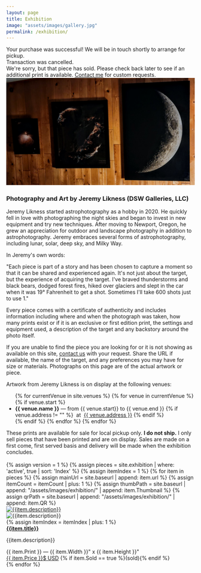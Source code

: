 ```yaml
---
layout: page
title: Exhibition
image: "assets/images/gallery.jpg"
permalink: /exhibition/
---
```

<div class="exhibition">
    <div id="success" class="row d-none">
        <div class="col-12">
            <div class="alert alert-success">
                <span class="fa fa-check"></span> Your purchase was successful! We will be in touch shortly to arrange for pickup.
            </div>
        </div>
    </div>
    <div id="cancel" class="row d-none">
        <div class="col-12">
            <div class="alert alert-danger">
                <span class="fa fa-ban"></span> Transaction was cancelled.
            </div>
        </div>
    </div>
    <div id="soldout" class="row d-none">
        <div class="col-12">
            <div class="alert alert-warning">
            We're sorry, but that piece has sold. Please check back later to see if an additional print is available. <a href="https://dswgalleries.com/contact">Contact me</a> for custom requests.
            </div>
        </div>
    </div>
    <div class="row">
        <div class="col-lg-4 col-6 col-sm-12">
            <img src="/assets/images/exhibition/about.jpg" alt="Jeremy Likness">
        </div>
        <div class="col-lg-4 col-6 col-sm-12">
            <h3>Photography and Art by Jeremy Likness (DSW Galleries, LLC)</h3>
            <p>Jeremy Likness started astrophotography as a hobby in 2020. He quickly fell in love with photographing the night skies and began to invest in new equipment and try new techniques. After moving to Newport, Oregon, he grew an appreciation for outdoor and landscape photography in addition to astrophotography. Jeremy embraces several forms of astrophotography, including lunar, solar, deep sky, and Milky Way.</p>
            <p>In Jeremy's own words:</p>
            <p><quote>"Each piece is part of a story and has been chosen to capture a moment so that it can be shared and experienced again. It's not just about the target, but the experience of acquiring the target. I've braved thunderstorms and black bears, dodged forest fires, hiked over glaciers and slept in the car when it was 19° Fahrenheit to get a shot. Sometimes I'll take 600 shots just to use 1."</quote></p>
            <p>Every piece comes with a certificate of authenticity and includes information including where and when the photograph was taken, how many prints exist or if it is an exclusive or first edition print, the settings and equipment used, a description of the target and any backstory around the photo itself.</p>
            <p>If you are unable to find the piece you are looking for or it is not showing as available on this site, <a href="https://dswgalleries.com/contact" target="_blank">contact us</a> with your request. Share the URL if available, the name of the target, and any preferences you may have for size or materials. Photographs on this page are of the actual artwork or piece.</p>
        </div>
        <div class="col-lg-4 col-6 col-sm-12">
            <p>Artwork from Jeremy Likness is on display at the following venues:</p>
            <ul>
                {% for currentVenue in site.venues %}
                {% for venue in currentVenue %}
                {% if venue.start %}
                <li><strong>{{ venue.name }}</strong> &mdash; from {{ venue.start}} to {{ venue.end }}
                    {% if venue.address != "" %}
                    <span>&nbsp;at&nbsp;</span>
                    <a href="https://www.google.com/maps/search/{{ currentVenue.address }}" target="_blank">{{ venue.address }}</a>
                    {% endif %}
                </li>
                {% endif %}
                {% endfor %}
                {% endfor %}
            </ul>
        </div>
    </div>
    <div class="row">
        <div class="col">These prints are available for sale for local pickup only. <strong>I do not ship.</strong> I only sell pieces that have been printed and are on display. Sales are made on a first come, first served basis and delivery will be made when the exhibition concludes.</div>        
    </div>
    <div class="row">
        <div class="col">&nbsp;</div>
    </div>
    {% assign version = 1 %}
    {% assign pieces = site.exhibition | where: 'active', true | sort: 'Index' %}
    {% assign itemIndex = 1 %}
    {% for item in pieces %}        
        {% assign mainUrl = site.baseurl | append: item.url %}
        {% assign itemCount = itemCount | plus: 1 %}
        {% assign thumbPath = site.baseurl | append: "/assets/images/exhibition/" | append: item.Thumbnail %}
        {% assign qrPath = site.baseurl | append: "/assets/images/exhibition/" | append: item.QR %}
    <div class="row mw-25">
        <div class="col-3">
            <a href="{{mainUrl}}" title="{{item.description}}" tabindex="{{itemCount}}">
                <img class="card-img-top gallery-img" id="image-{{itemIndex}}" src="{{thumbPath}}" alt="{{item.description}}"/>            
            </a>
        </div>
        <div class="col-2">
            <img class="card-img-top gallery-img" style="height: 256px; width: 256px;" id="image-qr-{{itemIndex}}" src="{{qrPath}}" alt="{{item.description}}"/>
        </div>
        {% assign itemIndex = itemIndex | plus: 1 %}
        <div class="col-4">
            <strong><a href="{{mainUrl}}" title="{{item.description}}">{{item.title}}</a></strong><p>{{item.description}}</p>      
        </div>                                         
        <div class="col-2">
            {{ item.Print }} &mdash; {{ item.Width }}" x {{ item.Height }}"
        </div>
        <div class="col-1">
            <a href="{{mainUrl}}" title="Click to buy">{{ item.Price }}$ USD</a>
            {% if item.Sold == true %}(sold){% endif %}
        </div>                        
    </div>
    {% endfor %}
</div>        
<script src="{{ site.baseurl }}/assets/js/exhibition.js"></script>
